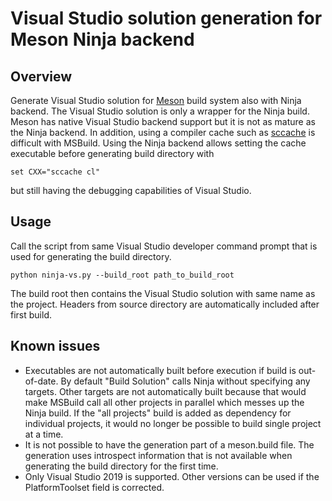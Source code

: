 # Visual Studio solution generation for Meson Ninja backend

## Overview
Generate Visual Studio solution for [Meson](https://mesonbuild.com/) build system also with Ninja backend. The Visual Studio solution is only a wrapper for the Ninja build. Meson has native Visual Studio backend support but it is not as mature as the Ninja backend. In addition, using a compiler cache such as [sccache](https://github.com/mozilla/sccache/) is difficult with MSBuild. Using the Ninja backend allows setting the cache executable before generating build directory with
```
set CXX="sccache cl"
```
but still having the debugging capabilities of Visual Studio.

## Usage
Call the script from same Visual Studio developer command prompt that is used for generating the build directory.
```
python ninja-vs.py --build_root path_to_build_root
```
The build root then contains the Visual Studio solution with same name as the project. Headers from source directory are automatically included after first build.


## Known issues
* Executables are not automatically built before execution if build is out-of-date. By default "Build Solution" calls Ninja without specifying any targets. Other targets are not automatically built because that would make MSBuild call all other projects in parallel which messes up the Ninja build. If the "all projects" build is added as dependency for individual projects, it would no longer be possible to build single project at a time.
* It is not possible to have the generation part of a meson.build file. The generation uses introspect information that is not available when generating the build directory for the first time.
* Only Visual Studio 2019 is supported. Other versions can be used if the PlatformToolset field is corrected.
